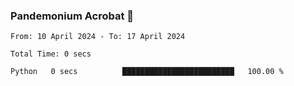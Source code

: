 ### Pandemonium Acrobat 🤸

<!--START_SECTION:waka-->

```all_time
From: 10 April 2024 - To: 17 April 2024

Total Time: 0 secs

Python   0 secs          █████████████████████████   100.00 %
```

<!--END_SECTION:waka-->
